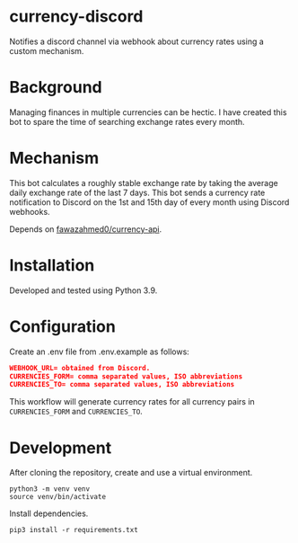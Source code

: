 # currency-discord

Notifies a discord channel via webhook about currency rates using a custom mechanism.

# Background

Managing finances in multiple currencies can be hectic. I have created this bot to spare the time of searching exchange rates every month.

# Mechanism

This bot calculates a roughly stable exchange rate by taking the average daily exchange rate of the last 7 days. This bot sends a currency rate notification to Discord on the 1st and 15th day of every month using Discord webhooks.

Depends on [fawazahmed0/currency-api](https://github.com/fawazahmed0/currency-api).

# Installation

Developed and tested using Python 3.9.

# Configuration

Create an .env file from .env.example as follows:

```json
WEBHOOK_URL= obtained from Discord.
CURRENCIES_FORM= comma separated values, ISO abbreviations
CURRENCIES_TO= comma separated values, ISO abbreviations
```

This workflow will generate currency rates for all currency pairs in `CURRENCIES_FORM` and `CURRENCIES_TO`.

# Development

After cloning the repository, create and use a virtual environment.

```
python3 -m venv venv
source venv/bin/activate
```

Install dependencies.

```
pip3 install -r requirements.txt
```
